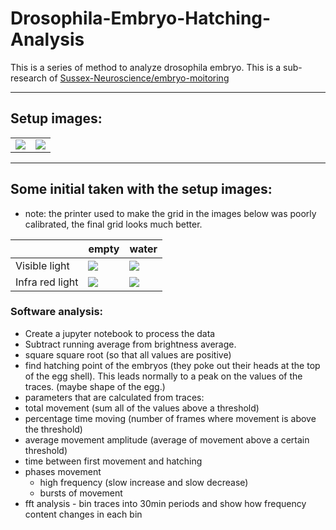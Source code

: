 # Drosophila-Embryo-Hatching-Analysis
This is a series of method to analyze drosophila embryo.
This is a sub-research of [Sussex-Neuroscience/embryo-moitoring](https://github.com/Sussex-Neuroscience/embryo-monitoring)

---

## Setup images:


|||
|--|--|
|![]([.](https://github.com/Sussex-Neuroscience/embryo-monitoring)/media/setup1.jpg)|![]([.](https://github.com/Sussex-Neuroscience/embryo-monitoring)/media/setup2.jpg)|

---

## Some initial taken with the setup images:

- note: the printer used to make the grid in the images below was poorly calibrated, the final grid looks much better.

||empty|water|
|--|--|--|
|Visible light|![](https://github.com/Sussex-Neuroscience/embryo-monitoring/media/empty_vis_light.jpg)|![](https://github.com/Sussex-Neuroscience/embryo-monitoring/media/water_vis_light.jpg)|
|Infra red light|![](https://github.com/Sussex-Neuroscience/embryo-monitoring/media/empty_ir_light.jpg)|![](https://github.com/Sussex-Neuroscience/embryo-monitoring/media/water_ir_light.jpg)|




### Software analysis:
- Create a jupyter notebook to process the data
 - Subtract running average from brightness average.
 - square square root (so that all values are positive)
 - find hatching point of the embryos (they poke out their heads at the top of the egg shell). This leads normally to a peak on the values of the traces. (maybe shape of the egg.)
  - parameters that are calculated from traces:
   - total movement (sum all of the values above a threshold)
   - percentage time moving (number of frames where movement is above the threshold)
   - average movement amplitude (average of movement above a certain threshold)
   - time between first movement and hatching
   - phases movement 
     - high frequency (slow increase and slow decrease)
     - bursts of movement
   - fft analysis
    - bin traces into 30min periods and show how frequency content changes in each bin 

